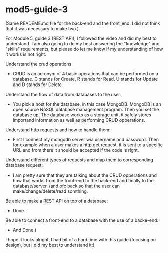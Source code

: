 # mod5-guide-3

(Same READEME.md file for the back-end and the front_end. I did not think that it was necessary to make two.)

For Module 5, guide 3 (REST API), I followed the video and did my best to understand. I am also going to do my best answering the "knowledge" and "skills" requirements, but please do let me know if my understanding of how it works is not right. 


Understand the crud operations: 
- CRUD is an acronym of 4 basic operations that can be performed on a database. C stands for Create, R stands for Read, U stands for Update and D stands for Delete.

Understand the flow of data from databases to the user:
- You pick a host for the database, in this case MongoDB. MongoDB is an open source NoSQL database management program. Then you set the database up. The database works as a storage unit, it safely stores importand information as well as performing CRUD opperations.

Understand http requests and how to handle them:
- First I connect my mongodb server wia username and password. Then for example when a user makes a http.get request, it is sent to a specific URL and from there it should be accepted if the code is right.

Understand different types of requests and map them to corresponding database request:
- I am pretty sure that they are talking about the CRUD opperations and how that works from the front-end to the back-end and finally to the database/server. (and ofc back so that the user can make/change/delete/read somthing.

Be able to make a REST API on top of a database:
- Done.

Be able to connect a front-end to a database with the use of a backe-end:
- And Done:)


I hope it looks alright, I had bit of a hard time with this guide (focusing on design), but I did my best to understand it:)
